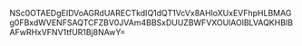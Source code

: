 NSc0OTAEDgEIDVoAGRdUARECTkdIQ1dQT1VcVx8AHloXUxEVFhpHLBMAGg0FBxdWVENFSAQTCFZBV0JVAm4BBSxDUUZBWFVXOUlAOlBLVAQKHBIBAFwRHxVFNV1tfUR1Bj8NAwY=
